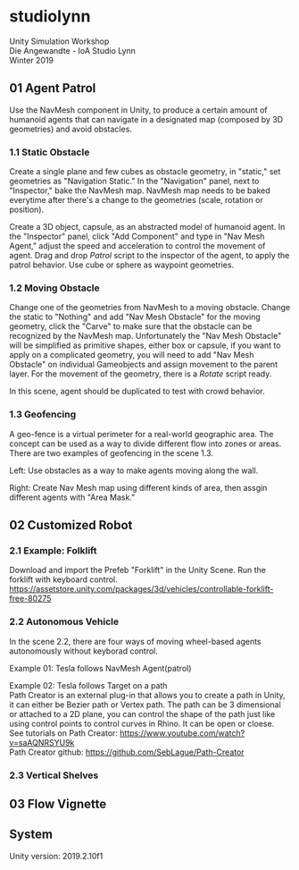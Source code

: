 # studiolynn
Unity Simulation Workshop  
Die Angewandte - IoA Studio Lynn  
Winter 2019  

## 01 Agent Patrol
Use the NavMesh component in Unity, to produce a certain amount of humanoid agents that can navigate in a designated map (composed by 3D geometries) and avoid obstacles. 

### 1.1 Static Obstacle
Create a single plane and few cubes as obstacle geometry, in "static," set geometries as "Navigation Static." In the "Navigation" panel, next to "Inspector," bake the NavMesh map. NavMesh map needs to be baked everytime after there's a change to the geometries (scale, rotation or position).  

Create a 3D object, capsule, as an abstracted model of humanoid agent. In the "Inspector" panel, click "Add Component" and type in "Nav Mesh Agent," adjust the speed and acceleration to control the movement of agent. Drag and drop *Patrol* script to the inspector of the agent, to apply the patrol behavior. Use cube or sphere as waypoint geometries. 

### 1.2 Moving Obstacle
Change one of the geometries from NavMesh to a moving obstacle. Change the static to "Nothing" and add "Nav Mesh Obstacle" for the moving geometry, click the "Carve" to make sure that the obstacle can be recognized by the NavMesh map. Unfortunately the "Nav Mesh Obstacle" will be simplified as primitive shapes, either box or capsule, if you want to apply on a complicated geometry, you will need to add "Nav Mesh Obstacle" on individual Gameobjects and assign movement to the parent layer. For the movement of the geometry, there is a *Rotate* script ready. 

In this scene, agent should be duplicated to test with crowd behavior.

### 1.3 Geofencing
A geo-fence is a virtual perimeter for a real-world geographic area. The concept can be used as a way to divide different flow into zones or areas. There are two examples of geofencing in the scene 1.3.

Left: Use obstacles as a way to make agents moving along the wall.

Right: Create Nav Mesh map using different kinds of area, then assgin different agents with "Area Mask."

## 02 Customized Robot

### 2.1 Example: Folklift
Download and import the Prefeb "Forklift" in the Unity Scene. Run the forklift with keyboard control.
https://assetstore.unity.com/packages/3d/vehicles/controllable-forklift-free-80275

### 2.2 Autonomous Vehicle
In the scene 2.2, there are four ways of moving wheel-based agents autonomously without keyborad control. 

Example 01: Tesla follows NavMesh Agent(patrol)

Example 02: Tesla follows Target on a path  
Path Creator is an external plug-in that allows you to create a path in Unity, it can either be Bezier path or Vertex path. The path can be 3 dimensional or attached to a 2D plane, you can control the shape of the path just like using control points to control curves in Rhino. It can be open or cloese.  
See tutorials on Path Creator: https://www.youtube.com/watch?v=saAQNRSYU9k  
Path Creator github: https://github.com/SebLague/Path-Creator  


### 2.3 Vertical Shelves

## 03 Flow Vignette


## System
Unity version: 2019.2.10f1

